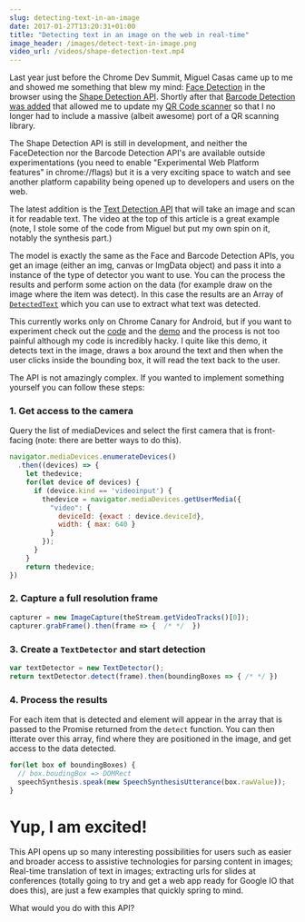 ```yaml
---
slug: detecting-text-in-an-image
date: 2017-01-27T13:20:31+01:00
title: "Detecting text in an image on the web in real-time"
image_header: /images/detect-text-in-image.png
video_url: /videos/shape-detection-text.mp4
---
```


Last year just before the Chrome Dev Summit, Miguel Casas came up to me and
showed me something that blew my mind: [Face Detection](/face-detection/) in the
browser using the [Shape Detection
API](https://wicg.github.io/shape-detection-api/#introduction). Shortly after
that [Barcode Detection was added](/barcode-detection/) that allowed me to
update my [QR Code scanner](https://qrsnapper.appspot.com/) so that I no longer
had to include a massive (albeit awesome) port of a QR scanning library.

The Shape Detection API is still in development, and neither the FaceDetection 
nor the Barcode Detection API's are available outside experimentations (you 
need to enable "Experimental Web Platform features" in chrome://flags) but it is
a very exciting space to watch and see another platform capability being opened
up to developers and users on the web.

The latest addition is the [Text Detection
API](https://wicg.github.io/shape-detection-api/#text-detection-api) that will
take an image and scan it for readable text. The video at the top of this
article is a great example (note, I stole some of the code from Miguel but put
my own spin on it, notably the synthesis part.)

The model is exactly the same as the Face and Barcode Detection APIs, you get an
image (either an img, canvas or ImgData object) and pass it into a instance of
the type of detector you want to use. You can the process the results and
perform some action on the data (for example draw on the image where the item 
was detect). In this case the results are an Array of
[`DetectedText`](https://wicg.github.io/shape-detection-api/#ref-for-detectedtext-1)
which you can use to extract what text was detected.

This currently works only on Chrome Canary for Android, but if you want to
experiment check out the [code](https://jsbin.com/qixoduw/edit?html,js,output)
and the [demo](https://output.jsbin.com/qixoduw) and the process is not too
painful although my code is incredibly hacky. I quite like this demo, it detects
text in the image, draws a box around the text and then when the user clicks
inside the bounding box, it will read the text back to the user.

The API is not amazingly complex. If you wanted to implement something yourself
you can follow these steps: 

### 1. Get access to the camera

Query the list of mediaDevices and select the first camera that is front-facing
(note: there are better ways to do this).

```javascript
navigator.mediaDevices.enumerateDevices()
  .then((devices) => {
    let thedevice;
    for(let device of devices) {
      if (device.kind == 'videoinput') {
        thedevice = navigator.mediaDevices.getUserMedia({
          "video": {
            deviceId: {exact : device.deviceId},
            width: { max: 640 }
          }
        });
      }
    }
    return thedevice;
}) 
```
### 2. Capture a full resolution frame

```javascript
capturer = new ImageCapture(theStream.getVideoTracks()[0]);
capturer.grabFrame().then(frame => {  /* */  })
```
### 3. Create a `TextDetector` and start detection

```javascript
var textDetector = new TextDetector();
return textDetector.detect(frame).then(boundingBoxes => { /* */ })
```
### 4. Process the results
For each item that is detected and element will appear in the array that is 
passed to the Promise returned from the `detect` function. You can then itterate
over this array, find where they are positioned in the image, and get access to
the data detected.

```javascript
for(let box of boundingBoxes) {
  // box.boudingBox => DOMRect
  speechSynthesis.speak(new SpeechSynthesisUtterance(box.rawValue));
}
```

# Yup, I am excited!

This API opens up so many interesting possibilities for users such as easier and
broader access to assistive technologies for parsing content in images;
Real-time translation of text in images; extracting urls for slides at
conferences (totally going to try and get a web app ready for Google IO that
does this), are just a few examples that quickly spring to mind.

What would you do with this API?